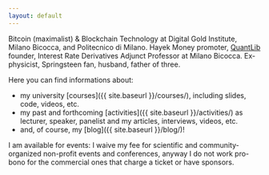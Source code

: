 ```yaml
---
layout: default
---
```


Bitcoin (maximalist) & Blockchain Technology at Digital Gold Institute,
Milano Bicocca, and Politecnico di Milano.
Hayek Money promoter,
[QuantLib](https://quantlib.org) founder,
Interest Rate Derivatives Adjunct Professor at Milano Bicocca.
Ex-physicist, Springsteen fan, husband, father of three.


Here you can find informations about:
* my university [courses]({{ site.baseurl }}/courses/),
including slides, code, videos, etc.
* my past and forthcoming [activities]({{ site.baseurl }}/activities/)
as lecturer, speaker, panelist and my articles, interviews, videos, etc.
*  and, of course, my [blog]({{ site.baseurl }}/blog/)!

I am available for events: I waive my fee for scientific and community-organized
non-profit events and conferences, anyway I do not work pro-bono for the commercial
ones that charge a ticket or have sponsors.
